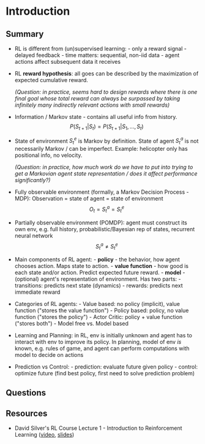 # Introduction

## Summary

- RL is different from (un)supervised learning:
      - only a reward signal
      - delayed feedback
      - time matters: sequential, non-iid data
      - agent actions affect subsequent data it receives

- RL **reward hypothesis**: all goes can be described by the
  maximization of expected cumulative reward.
  
  *(Question: in practice, seems hard to design rewards where there is one
  final goal whose total reward can always be surpassed by taking
  infinitely many indirectly relevant actions with small rewards)*

- Information / Markov state - contains all useful info from history.
  $$P(S_{t+1} | S_t) = P(S_{t+1} | S_1, ..., S_t)$$

- State of environment $S^e_t$ is Markov by definition.  State of
  agent $S^a_t$ is not necessarily Markov / can be imperfect.
  Example: helicopter only has positional info, no velocity.

  *(Question: in practice, how much work do we have to put into trying
  to get a Markovian agent state representation / does it affect
  performance significantly?)*
  
- Fully observable environment (formally, a Markov Decision Process -
  MDP): 
  Observation = state of agent = state of environment
  $$O_t = S^a_t = S^e_t$$
  
- Partially observable environment (POMDP): agent must construct its
  own env, e.g. full history, probabilistic/Bayesian rep of states,
  recurrent neural network
  $$S^a_t \neq S^e_t$$
  
- Main components of RL agent:
      - **policy** - the behavior, how agent chooses action.  Maps state to action.
      - **value function** - how good is each state and/or action. Predict expected future reward.
      - **model** - (optional) agent's representation of environment.  Has two parts:
          - transitions: predicts next state (dynamics)
          - rewards: predicts next immediate reward

- Categories of RL agents:
      - Value based: no policy (implicit), value function ("stores the value function")
      - Policy based: policy, no value function ("stores the policy")
      - Actor Critic: policy + value function ("stores both")
      - Model free vs. Model based
  
- Learning and Planning: in RL, env is initially unknown and agent has
  to interact with env to improve its policy.  In planning, model of
  env *is* known, e.g. rules of game, and agent can perform
  computations with model to decide on actions

- Prediction vs Control:
      - prediction: evaluate future given policy
      - control: optimize future (find best policy, first need to solve
        prediction problem)
 
## Questions



## Resources

- David Silver's RL Course Lecture 1 - Introduction to Reinforcement
  Learning ([video](https://www.youtube.com/watch?v=2pWv7GOvuf0),
  [slides](http://www0.cs.ucl.ac.uk/staff/d.silver/web/Teaching_files/intro_RL.pdf))
